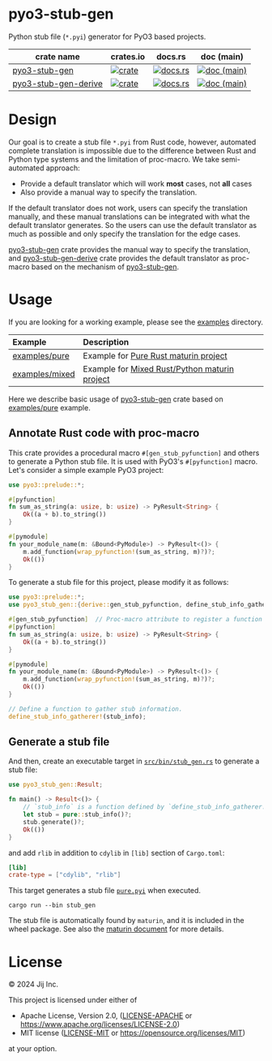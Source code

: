 # pyo3-stub-gen

Python stub file (`*.pyi`) generator for PyO3 based projects.

| crate name | crates.io | docs.rs | doc (main) |
| --- | --- | --- | --- |
| [pyo3-stub-gen] | [![crate](https://img.shields.io/crates/v/pyo3-stub-gen.svg)](https://crates.io/crates/pyo3-stub-gen)  | [![docs.rs](https://docs.rs/pyo3-stub-gen/badge.svg)](https://docs.rs/pyo3-stub-gen) | [![doc (main)](https://img.shields.io/badge/doc-main-blue?logo=github)](https://jij-inc.github.io/pyo3-stub-gen/pyo3_stub_gen/index.html) |
| [pyo3-stub-gen-derive] | [![crate](https://img.shields.io/crates/v/pyo3-stub-gen-derive.svg)](https://crates.io/crates/pyo3-stub-gen-derive)  | [![docs.rs](https://docs.rs/pyo3-stub-gen-derive/badge.svg)](https://docs.rs/pyo3-stub-gen-derive) | [![doc (main)](https://img.shields.io/badge/doc-main-blue?logo=github)](https://jij-inc.github.io/pyo3-stub-gen/pyo3_stub_gen_derive/index.html) |

[pyo3-stub-gen]: ./pyo3-stub-gen/
[pyo3-stub-gen-derive]: ./pyo3-stub-gen-derive/

# Design
Our goal is to create a stub file `*.pyi` from Rust code, however,
automated complete translation is impossible due to the difference between Rust and Python type systems and the limitation of proc-macro.
We take semi-automated approach:

- Provide a default translator which will work **most** cases, not **all** cases
- Also provide a manual way to specify the translation.

If the default translator does not work, users can specify the translation manually,
and these manual translations can be integrated with what the default translator generates.
So the users can use the default translator as much as possible and only specify the translation for the edge cases.

[pyo3-stub-gen] crate provides the manual way to specify the translation,
and [pyo3-stub-gen-derive] crate provides the default translator as proc-macro based on the mechanism of [pyo3-stub-gen].

# Usage

If you are looking for a working example, please see the [examples](./examples/) directory.

| Example          | Description |
|:-----------------|:------------|
| [examples/pure]  | Example for [Pure Rust maturin project](https://www.maturin.rs/project_layout#pure-rust-project) |
| [examples/mixed] | Example for [Mixed Rust/Python maturin project](https://www.maturin.rs/project_layout#mixed-rustpython-project) |

[examples/pure]: ./examples/pure/
[examples/mixed]: ./examples/mixed/

Here we describe basic usage of [pyo3-stub-gen] crate based on [examples/pure] example.

## Annotate Rust code with proc-macro

This crate provides a procedural macro `#[gen_stub_pyfunction]` and others to generate a Python stub file.
It is used with PyO3's `#[pyfunction]` macro. Let's consider a simple example PyO3 project:

```rust
use pyo3::prelude::*;

#[pyfunction]
fn sum_as_string(a: usize, b: usize) -> PyResult<String> {
    Ok((a + b).to_string())
}

#[pymodule]
fn your_module_name(m: &Bound<PyModule>) -> PyResult<()> {
    m.add_function(wrap_pyfunction!(sum_as_string, m)?)?;
    Ok(())
}
```

To generate a stub file for this project, please modify it as follows:

```rust
use pyo3::prelude::*;
use pyo3_stub_gen::{derive::gen_stub_pyfunction, define_stub_info_gatherer};

#[gen_stub_pyfunction]  // Proc-macro attribute to register a function to stub file generator.
#[pyfunction]
fn sum_as_string(a: usize, b: usize) -> PyResult<String> {
    Ok((a + b).to_string())
}

#[pymodule]
fn your_module_name(m: &Bound<PyModule>) -> PyResult<()> {
    m.add_function(wrap_pyfunction!(sum_as_string, m)?)?;
    Ok(())
}

// Define a function to gather stub information.
define_stub_info_gatherer!(stub_info);
```

## Generate a stub file

And then, create an executable target in [`src/bin/stub_gen.rs`](./examples/pure/src/bin/stub_gen.rs) to generate a stub file:

```rust
use pyo3_stub_gen::Result;

fn main() -> Result<()> {
    // `stub_info` is a function defined by `define_stub_info_gatherer!` macro.
    let stub = pure::stub_info()?;
    stub.generate()?;
    Ok(())
}
```

and add `rlib` in addition to `cdylib` in `[lib]` section of `Cargo.toml`:

```toml
[lib]
crate-type = ["cdylib", "rlib"]
```

This target generates a stub file [`pure.pyi`](./examples/pure/pure.pyi) when executed.

```shell
cargo run --bin stub_gen
```

The stub file is automatically found by `maturin`, and it is included in the wheel package. See also the [maturin document](https://www.maturin.rs/project_layout#adding-python-type-information) for more details.

# License

© 2024 Jij Inc.

This project is licensed under either of

- Apache License, Version 2.0, ([LICENSE-APACHE](LICENSE-APACHE) or <https://www.apache.org/licenses/LICENSE-2.0>)
- MIT license ([LICENSE-MIT](LICENSE-MIT) or <https://opensource.org/licenses/MIT>)

at your option.
